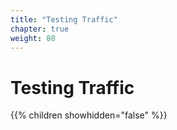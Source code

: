 ```yaml
---
title: "Testing Traffic"
chapter: true
weight: 80
---
```


# Testing Traffic

{{% children showhidden="false" %}}